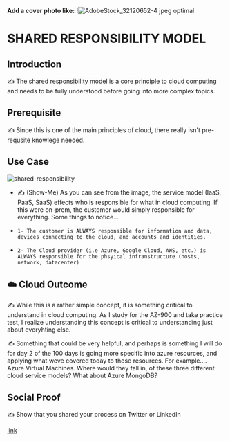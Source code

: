 **Add a cover photo like:**
!![AdobeStock_32120652-4 jpeg optimal](https://user-images.githubusercontent.com/102994059/193419122-e057928e-d28e-4032-b3a5-8b0b3ce35afb.jpeg)


# SHARED RESPONSIBILITY MODEL

## Introduction

✍️ The shared responsibility model is a core principle to cloud computing and needs to be fully understood before going into more complex topics.

## Prerequisite

✍️  Since this is one of the main principles of cloud, there really isn't pre-requsite knowlege needed. 
## Use Case


![shared-responsibility](https://user-images.githubusercontent.com/102994059/193418618-db521fa3-82b9-4684-a23a-b7e684ff3bfd.svg)


- ✍️ (Show-Me) As you can see from the image, the service model (IaaS, PaaS, SaaS) effects who is responsible for what in cloud computing. If this were on-prem, the customer would simply responsible for everything. Some things to notice...
-     1- The customer is ALWAYS responsible for information and data, devices connecting to the cloud, and accounts and identities.
-     2- The Cloud provider (i.e Azure, Google Cloud, AWS, etc.) is ALWAYS responsible for the phsyical infranstructure (hosts, network, datacenter)


## ☁️ Cloud Outcome

✍️ While this is a rather simple concept, it is something critical to understand in cloud computing. As I study for the AZ-900 and take practice test, I realize understanding this concept is critical to understanding just about everyhting else.

✍️ Something that could be very helpful, and perhaps is something I will do for day 2 of the 100 days is going more specific into azure resources, and applying what weve covered today to those resources. For example.... Azure Virtual Machines. Where would they fall in, of these three different cloud service models? What about Azure MongoDB?

## Social Proof

✍️ Show that you shared your process on Twitter or LinkedIn

[link](link)

